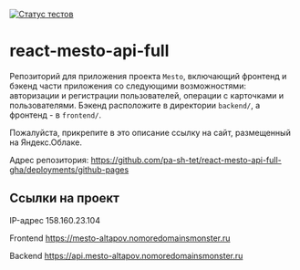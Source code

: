 [![Статус тестов](../../actions/workflows/tests.yml/badge.svg)](../../actions/workflows/tests.yml)

# react-mesto-api-full
Репозиторий для приложения проекта `Mesto`, включающий фронтенд и бэкенд части приложения со следующими возможностями: авторизации и регистрации пользователей, операции с карточками и пользователями. Бэкенд расположите в директории `backend/`, а фронтенд - в `frontend/`. 
  
Пожалуйста, прикрепите в это описание ссылку на сайт, размещенный на Яндекс.Облаке.

Адрес репозитория: https://github.com/pa-sh-tet/react-mesto-api-full-gha/deployments/github-pages

## Ссылки на проект

IP-адрес 158.160.23.104

Frontend https://mesto-altapov.nomoredomainsmonster.ru

Backend https://api.mesto-altapov.nomoredomainsmonster.ru
